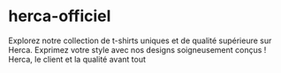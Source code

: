 # herca-officiel
Explorez notre collection de t-shirts uniques et de qualité supérieure sur Herca. Exprimez votre style avec nos designs soigneusement conçus ! Herca, le client et la qualité avant tout
